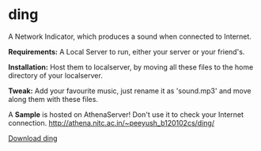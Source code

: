 ding
====

A Network Indicator, which produces a sound when connected to Internet.

<b>Requirements:</b> 
A Local Server to run, either your server or your friend's.


<b>Installation:</b>
Host them to localserver, by moving all these files to the home directory of your localserver.

<b>Tweak:</b>
Add your favourite music, just rename it as 'sound.mp3' and move along them with these files. 

A <b>Sample</b> is hosted on AthenaServer! 
Don't use it to check your Internet connection.
http://athena.nitc.ac.in/~peeyush_b120102cs/ding/

<a href='https://github.com/xerotronx/ding/archive/master.zip' download>Download ding</a>